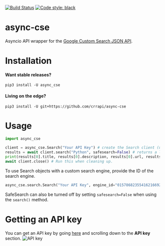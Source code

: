 [![Build Status](https://travis-ci.org/crrapi/async-cse.png?branch=master)](https://travis-ci.org/crrapi/async-cse)
<a href="https://github.com/crrapi/async-cse"><img alt="Code style: black" src="https://img.shields.io/badge/code%20style-black-000000.svg"></a>
# async-cse
Asyncio API wrapper for the [Google Custom Search JSON API](https://developers.google.com/custom-search/v1/overview).
# Installation

#### Want stable releases?
`pip3 install -U async_cse`
#### Living on the edge?
`pip3 install -U git+https://github.com/crrapi/async-cse`
# Usage
```python
import async_cse

client = async_cse.Search("Your API Key") # create the Search client (uses Google by default!)
results = await client.search("Python", safesearch=False) # returns a list of async_cse.Result objects
print(results[0].title, results[0].description, results[0].url, results[0].image_url) # Title, snippet, URL, and Image URL
await client.close() # Run this when cleaning up.
```
To use Search objects with a custom search engine, provide the ID of the search engine.
```python
async_cse.search.Search("Your API Key", engine_id="015786823554162166929:mywctwj8es4")
```
SafeSearch can also be turned off by setting `safesearch=False` when using the `search()` method.
# Getting an API key
You can get an API key by going [here](https://developers.google.com/custom-search/v1/overview) and scrolling down to the **API key** section.
![API key](https://i.imgur.com/pHXFiI8.png "Getting an API key")

